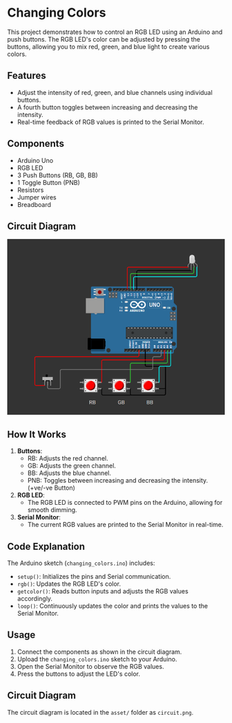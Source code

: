 # Changing Colors

This project demonstrates how to control an RGB LED using an Arduino and push buttons. The RGB LED's color can be adjusted by pressing the buttons, allowing you to mix red, green, and blue light to create various colors.

## Features
- Adjust the intensity of red, green, and blue channels using individual buttons.
- A fourth button toggles between increasing and decreasing the intensity.
- Real-time feedback of RGB values is printed to the Serial Monitor.

## Components
- Arduino Uno
- RGB LED
- 3 Push Buttons (RB, GB, BB)
- 1 Toggle Button (PNB)
- Resistors
- Jumper wires
- Breadboard

## Circuit Diagram
![Circuit Diagram](asset/circuit.png)

## How It Works
1. **Buttons**:
   - RB: Adjusts the red channel.
   - GB: Adjusts the green channel.
   - BB: Adjusts the blue channel.
   - PNB: Toggles between increasing and decreasing the intensity. (+ve/-ve Button)
2. **RGB LED**:
   - The RGB LED is connected to PWM pins on the Arduino, allowing for smooth dimming.
3. **Serial Monitor**:
   - The current RGB values are printed to the Serial Monitor in real-time.

## Code Explanation
The Arduino sketch (`changing_colors.ino`) includes:
- `setup()`: Initializes the pins and Serial communication.
- `rgb()`: Updates the RGB LED's color.
- `getcolor()`: Reads button inputs and adjusts the RGB values accordingly.
- `loop()`: Continuously updates the color and prints the values to the Serial Monitor.

## Usage
1. Connect the components as shown in the circuit diagram.
2. Upload the `changing_colors.ino` sketch to your Arduino.
3. Open the Serial Monitor to observe the RGB values.
4. Press the buttons to adjust the LED's color.

## Circuit Diagram
The circuit diagram is located in the `asset/` folder as `circuit.png`.